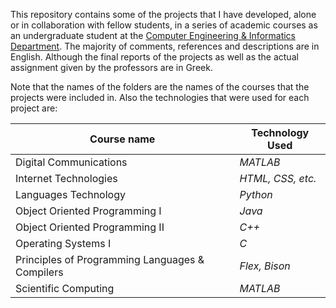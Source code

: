 This repository contains some of the projects that I have developed, alone or in collaboration with fellow students, in a series of academic courses as an undergraduate student at the [Computer Engineering & Informatics Department](https://www.ceid.upatras.gr/). The majority of comments, references and descriptions are in English. Although the final reports of the projects as well as the actual assignment given by the professors are in Greek.

Note that the names of the folders are the names of the courses that the projects were included in.
Also the technologies that were used for each project are:

| Course name | Technology Used |
| ----------- | --------------- |
| Digital Communications | *MATLAB* |
| Internet Technologies | *HTML, CSS, etc.* |
| Languages Technology | *Python* |
| Object Oriented Programming I | *Java* |
| Object Oriented Programming II | *C++* |
| Operating Systems I | *C* |
| Principles of Programming Languages & Compilers | *Flex, Bison* |
| Scientific Computing | *MATLAB* |